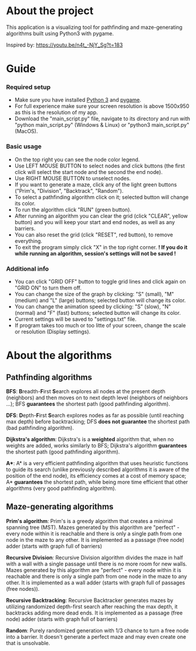 # About the project

This application is a visualizing tool for pathfinding and maze-generating algorithms built using Python3 with pygame.

Inspired by: https://youtu.be/n4t_-NjY_Sg?t=183

# Guide

### Required setup

- Make sure you have installed [Python 3](https://www.python.org/downloads/) and [pygame](https://youtu.be/Y4Jn0UCqY28?t=163).
- For full experience make sure your screen resolution is above 1500x950 as this is the resolution of my app.
- Download the "main_script.py" file, navigate to its directory and run with "python main_script.py" (Windows & Linux) or "python3 main_script.py" (MacOS).

### Basic usage

- On the top right you can see the node color legend.
- Use LEFT MOUSE BUTTON to select nodes and click buttons (the first click will select the start node and the second the end node).
- Use RIGHT MOUSE BUTTON to unselect nodes.
- If you want to generate a maze, click any of the light green buttons ("Prim's, "Division", "Backtrack", "Random").
- To select a pathfinding algorithm click on it; selected button will change its color.
- To run the algorithm click "RUN" (green button).
- After running an algorithm you can clear the grid (click "CLEAR", yellow button) and you will keep your start and end nodes, as well as any barriers.
- You can also reset the grid (click "RESET", red button), to remove everything.
- To exit the program simply click "X" in the top right corner. **! If you do it while running an algorithm, session's settings will not be saved !**

### Additional info

- You can click "GRID OFF" button to toggle grid lines and click again on "GRID ON" to turn them off.
- You can change the size of the graph by clicking: "S" (small), "M" (medium) and "L" (large) buttons; selected button will change its color.
- You can change the animation speed by clicking: "S" (slow), "N" (normal) and "F" (fast) buttons; selected button will change its color.
- Current settings will be saved to "settings.txt" file.
- If program takes too much or too litte of your screen, change the scale or resolution (Display settings).

# About the algorithms

## Pathfinding algorithms

**BFS**: **B**readth-**F**irst **S**earch explores all nodes at the present depth (neighbors) and then moves on to next depth level (neighbors of neighbors ...); BFS **guarantees** the shortest path (good pathfinding algorithm).

**DFS**: **D**epth-**F**irst **S**earch explores nodes as far as possible (until reaching max depth) before backtracking; DFS **does not guarantee** the shortest path (bad pathfinding algorithm).

**Dijkstra's algorithm**: Dijkstra's is a **weighted** algorithm that, when no weights are added, works similarly to BFS; Dijkstra's algorithm **guarantees** the shortest path (good pathfinding algorithm).

**A\***: A* is a very efficient pathfinding algorithm that uses heuristic functions to guide its search (unlike previously described algorithms it is aware of the position of the end node), its efficiency comes at a cost of memory space; A* **guarantees** the shortest path, while being more time efficient that other algorithms (very good pathfinding algorithm).

## Maze-generating algorithms

**Prim's algorithm**: Prim's is a greedy algorithm that creates a minimal spanning tree (MST). Mazes generated by this algorithm are "perfect" - every node within it is reachable and there is only a single path from one node in the maze to any other. It is implemented as a passage (free node) adder (starts with graph full of barriers)

**Recursive Division**: Recursive Division algorithm divides the maze in half with a wall with a single passage until there is no more room for new walls. Mazes generated by this algorithm are "perfect" - every node within it is reachable and there is only a single path from one node in the maze to any other. It is implemented as a wall adder (starts with graph full of passages (free nodes)).

**Recursive Backtracking**: Recursive Backtracker generates mazes by utilizing randomized depth-first search after reaching the max depth, it backtracks adding more dead ends. It is implemented as a passage (free node) adder (starts with graph full of barriers)

**Random**: Purely randomized generation with 1/3 chance to turn a free node into a barrier. It doesn't generate a perfect maze and may even create one that is unsolvable.
